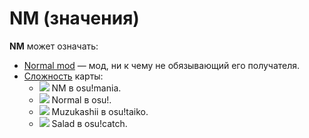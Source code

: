 # NM (значения)

**NM** может означать:

- [Normal mod](/wiki/Modding/Normal_mod) — мод, ни к чему не обязывающий его получателя.
- [Сложность](/wiki/Beatmap/Difficulty) карты:
  - ![](/wiki/shared/diff/normal-m.png) NM в osu!mania.
  - ![](/wiki/shared/diff/normal-o.png) Normal в osu!.
  - ![](/wiki/shared/diff/normal-t.png) Muzukashii в osu!taiko.
  - ![](/wiki/shared/diff/normal-c.png) Salad в osu!catch.
